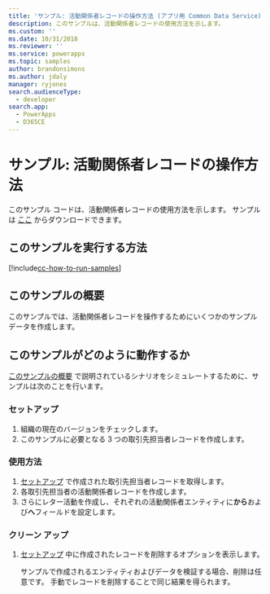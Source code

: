 ```yaml
---
title: 'サンプル: 活動関係者レコードの操作方法 (アプリ用 Common Data Service) | Microsoft Docs'
description: このサンプルは、活動関係者レコードの使用方法を示します。
ms.custom: ''
ms.date: 10/31/2018
ms.reviewer: ''
ms.service: powerapps
ms.topic: samples
author: brandonsimons
ms.author: jdaly
manager: ryjones
search.audienceType:
  - developer
search.app:
  - PowerApps
  - D365CE
---
```

# <a name="sample-work-with-activity-party-records"></a>サンプル: 活動関係者レコードの操作方法

<!-- https://docs.microsoft.com/en-us/dynamics365/customer-engagement/developer/sample-work-activity-party-records -->

このサンプル コードは、活動関係者レコードの使用方法を示します。 サンプルは [ここ](https://github.com/Microsoft/PowerApps-Samples/tree/master/cds/orgsvc/C%23/ActivityPartyRecords) からダウンロードできます。

## <a name="how-to-run-this-sample"></a>このサンプルを実行する方法

[!include[cc-how-to-run-samples](../../includes/cc-how-to-run-samples.md)]

## <a name="what-this-sample-does"></a>このサンプルの概要

このサンプルでは、活動関係者レコードを操作するためにいくつかのサンプル データを作成します。 

## <a name="how-this-sample-works"></a>このサンプルがどのように動作するか

[このサンプルの概要](#what-this-sample-does) で説明されているシナリオをシミュレートするために、サンプルは次のことを行います。

### <a name="setup"></a>セットアップ

1. 組織の現在のバージョンをチェックします。
1. このサンプルに必要となる 3 つの取引先担当者レコードを作成します。


### <a name="demonstrate"></a>使用方法

1. [セットアップ](#setup) で作成された取引先担当者レコードを取得します。 
2. 各取引先担当者の活動関係者レコードを作成します。
3. さらにレター活動を作成し、それぞれの活動関係者エンティティに**から**および**へ**フィールドを設定します。

### <a name="clean-up"></a>クリーン アップ

1. [セットアップ](#setup) 中に作成されたレコードを削除するオプションを表示します。

    サンプルで作成されるエンティティおよびデータを検証する場合、削除は任意です。 手動でレコードを削除することで同じ結果を得られます。
